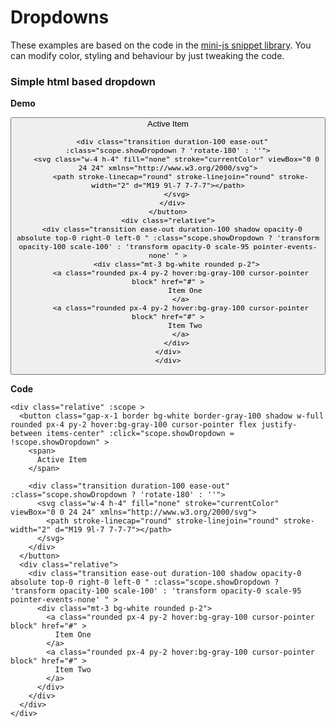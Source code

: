 # Dropdowns

These examples are based on the code in the [mini-js snippet library](https://vm.mini-js.com/recipes?list_id=1). You can modify color, styling and behaviour by just tweaking the code. 

### Simple html based dropdown


**Demo**

<div class="reset-format-text-styling mb-3">
  <div class="relative" :scope >
    <button class="gap-x-1 border bg-white border-gray-100 shadow w-full rounded px-4 py-2 hover:bg-gray-100 cursor-pointer flex justify-between items-center" :click="scope.showDropdown = !scope.showDropdown" >
      <span>
        Active Item
      </span>
      
      <div class="transition duration-100 ease-out" :class="scope.showDropdown ? 'rotate-180' : ''">
        <svg class="w-4 h-4" fill="none" stroke="currentColor" viewBox="0 0 24 24" xmlns="http://www.w3.org/2000/svg">
          <path stroke-linecap="round" stroke-linejoin="round" stroke-width="2" d="M19 9l-7 7-7-7"></path>
        </svg>
      </div>
    </button>
    <div class="relative">
      <div class="transition ease-out duration-100 shadow opacity-0 absolute top-0 right-0 left-0 " :class="scope.showDropdown ? 'transform opacity-100 scale-100' : 'transform opacity-0 scale-95 pointer-events-none' " >
        <div class="mt-3 bg-white rounded p-2">
          <a class="rounded px-4 py-2 hover:bg-gray-100 cursor-pointer block" href="#" >
            Item One
          </a>
          <a class="rounded px-4 py-2 hover:bg-gray-100 cursor-pointer block" href="#" >
            Item Two
          </a>
        </div>
      </div>  
    </div>
  </div>
</div>


**Code**

```
<div class="relative" :scope >
  <button class="gap-x-1 border bg-white border-gray-100 shadow w-full rounded px-4 py-2 hover:bg-gray-100 cursor-pointer flex justify-between items-center" :click="scope.showDropdown = !scope.showDropdown" >
    <span>
      Active Item
    </span>
    
    <div class="transition duration-100 ease-out" :class="scope.showDropdown ? 'rotate-180' : ''">
      <svg class="w-4 h-4" fill="none" stroke="currentColor" viewBox="0 0 24 24" xmlns="http://www.w3.org/2000/svg">
        <path stroke-linecap="round" stroke-linejoin="round" stroke-width="2" d="M19 9l-7 7-7-7"></path>
      </svg>
    </div>
  </button>
  <div class="relative">
    <div class="transition ease-out duration-100 shadow opacity-0 absolute top-0 right-0 left-0 " :class="scope.showDropdown ? 'transform opacity-100 scale-100' : 'transform opacity-0 scale-95 pointer-events-none' " >
      <div class="mt-3 bg-white rounded p-2">
        <a class="rounded px-4 py-2 hover:bg-gray-100 cursor-pointer block" href="#" >
          Item One
        </a>
        <a class="rounded px-4 py-2 hover:bg-gray-100 cursor-pointer block" href="#" >
          Item Two
        </a>
      </div>
    </div>  
  </div>
</div>
```
